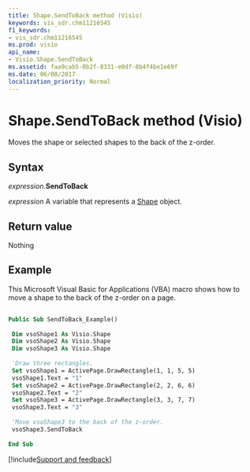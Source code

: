 ```yaml
---
title: Shape.SendToBack method (Visio)
keywords: vis_sdr.chm11216545
f1_keywords:
- vis_sdr.chm11216545
ms.prod: visio
api_name:
- Visio.Shape.SendToBack
ms.assetid: faa9cab5-0b2f-8331-e0df-8b4f4be1e69f
ms.date: 06/08/2017
localization_priority: Normal
---
```



# Shape.SendToBack method (Visio)

Moves the shape or selected shapes to the back of the z-order.


## Syntax

_expression_.**SendToBack**

 _expression_ A variable that represents a [Shape](./Visio.Shape.md) object.


## Return value

Nothing


## Example

This Microsoft Visual Basic for Applications (VBA) macro shows how to move a shape to the back of the z-order on a page.


```vb
 
Public Sub SendToBack_Example() 
 
 Dim vsoShape1 As Visio.Shape 
 Dim vsoShape2 As Visio.Shape 
 Dim vsoShape3 As Visio.Shape 
 
 'Draw three rectangles. 
 Set vsoShape1 = ActivePage.DrawRectangle(1, 1, 5, 5) 
 vsoShape1.Text = "1" 
 Set vsoShape2 = ActivePage.DrawRectangle(2, 2, 6, 6) 
 vsoShape2.Text = "2" 
 Set vsoShape3 = ActivePage.DrawRectangle(3, 3, 7, 7) 
 vsoShape3.Text = "3" 
 
 'Move vsoShape3 to the back of the z-order. 
 vsoShape3.SendToBack 
 
End Sub
```

[!include[Support and feedback](~/includes/feedback-boilerplate.md)]